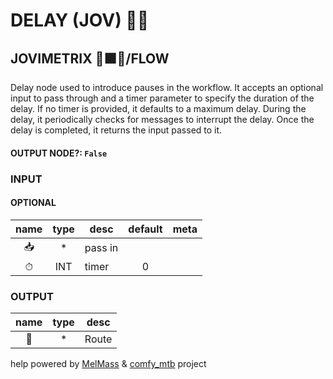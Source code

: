 # DELAY (JOV) ✋🏽

## JOVIMETRIX 🔺🟩🔵/FLOW

Delay node used to introduce pauses in the workflow. It accepts an optional input to pass through and a timer parameter to specify the duration of the delay. If no timer is provided, it defaults to a maximum delay. During the delay, it periodically checks for messages to interrupt the delay. Once the delay is completed, it returns the input passed to it.

#### OUTPUT NODE?: `False`

### INPUT

#### OPTIONAL

name|type|desc|default|meta
:---:|:---:|---|:---:|---
📥| * | pass in |  | 
⏱| INT | timer | 0 | 

### OUTPUT

name|type|desc
:---:|:---:|---
🚌| * | Route 

help powered by [MelMass](https://github.com/melMass) & [comfy_mtb](https://github.com/melMass/comfy_mtb) project